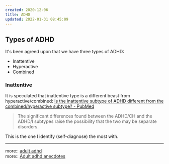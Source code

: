 ```yaml
---
created: 2020-12-06
title: ADHD
updated: 2022-01-31 08:45:09
---
```

   
## Types of  ADHD   
It's been agreed upon that we have three types of ADHD:   
   
- Inattentive   
- Hyperactive   
- Combined   
   
   
### Inattentive   
It is speculated that inattentive type is a different beast from hyperactive/combined: [Is the inattentive subtype of ADHD different from the combined/hyperactive subtype? - PubMed](https://pubmed.ncbi.nlm.nih.gov/19767592/)   
>The significant differences found between the ADHD/CH and the ADHD/I subtypes raise the possibility that the two may be separate disorders.   
   
This is the one I identify (self-diagnose) the most with.   
   
   
---   
more:: [adult adhd](/not_created.md)   
more:: [Adult adhd anecdotes](/not_created.md)